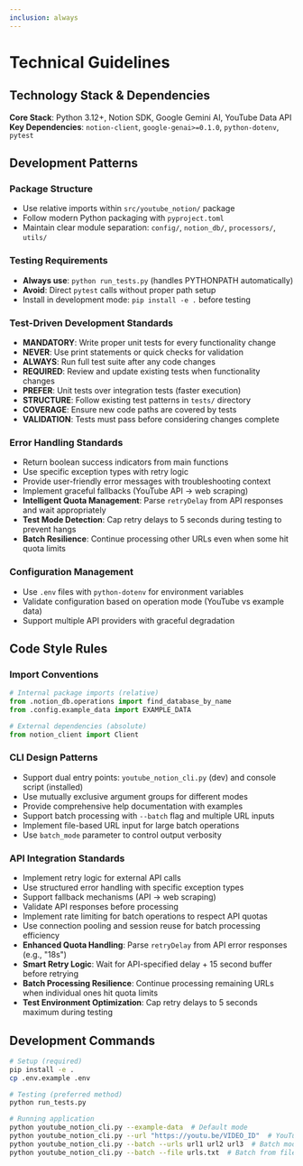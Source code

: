 ```yaml
---
inclusion: always
---
```


# Technical Guidelines

## Technology Stack & Dependencies

**Core Stack**: Python 3.12+, Notion SDK, Google Gemini AI, YouTube Data API
**Key Dependencies**: `notion-client`, `google-genai>=0.1.0`, `python-dotenv`, `pytest`

## Development Patterns

### Package Structure
- Use relative imports within `src/youtube_notion/` package
- Follow modern Python packaging with `pyproject.toml`
- Maintain clear module separation: `config/`, `notion_db/`, `processors/`, `utils/`

### Testing Requirements
- **Always use**: `python run_tests.py` (handles PYTHONPATH automatically)
- **Avoid**: Direct `pytest` calls without proper path setup
- Install in development mode: `pip install -e .` before testing

### Test-Driven Development Standards
- **MANDATORY**: Write proper unit tests for every functionality change
- **NEVER**: Use print statements or quick checks for validation
- **ALWAYS**: Run full test suite after any code changes
- **REQUIRED**: Review and update existing tests when functionality changes
- **PREFER**: Unit tests over integration tests (faster execution)
- **STRUCTURE**: Follow existing test patterns in `tests/` directory
- **COVERAGE**: Ensure new code paths are covered by tests
- **VALIDATION**: Tests must pass before considering changes complete

### Error Handling Standards
- Return boolean success indicators from main functions
- Use specific exception types with retry logic
- Provide user-friendly error messages with troubleshooting context
- Implement graceful fallbacks (YouTube API → web scraping)
- **Intelligent Quota Management**: Parse `retryDelay` from API responses and wait appropriately
- **Test Mode Detection**: Cap retry delays to 5 seconds during testing to prevent hangs
- **Batch Resilience**: Continue processing other URLs even when some hit quota limits

### Configuration Management
- Use `.env` files with `python-dotenv` for environment variables
- Validate configuration based on operation mode (YouTube vs example data)
- Support multiple API providers with graceful degradation

## Code Style Rules

### Import Conventions
```python
# Internal package imports (relative)
from .notion_db.operations import find_database_by_name
from .config.example_data import EXAMPLE_DATA

# External dependencies (absolute)
from notion_client import Client
```

### CLI Design Patterns
- Support dual entry points: `youtube_notion_cli.py` (dev) and console script (installed)
- Use mutually exclusive argument groups for different modes
- Provide comprehensive help documentation with examples
- Support batch processing with `--batch` flag and multiple URL inputs
- Implement file-based URL input for large batch operations
- Use `batch_mode` parameter to control output verbosity

### API Integration Standards
- Implement retry logic for external API calls
- Use structured error handling with specific exception types
- Support fallback mechanisms (API → web scraping)
- Validate API responses before processing
- Implement rate limiting for batch operations to respect API quotas
- Use connection pooling and session reuse for batch processing efficiency
- **Enhanced Quota Handling**: Parse `retryDelay` from API error responses (e.g., "18s")
- **Smart Retry Logic**: Wait for API-specified delay + 15 second buffer before retrying
- **Batch Processing Resilience**: Continue processing remaining URLs when individual ones hit quota limits
- **Test Environment Optimization**: Cap retry delays to 5 seconds maximum during testing

## Development Commands

```bash
# Setup (required)
pip install -e .
cp .env.example .env

# Testing (preferred method)
python run_tests.py

# Running application
python youtube_notion_cli.py --example-data  # Default mode
python youtube_notion_cli.py --url "https://youtu.be/VIDEO_ID"  # YouTube mode
python youtube_notion_cli.py --batch --urls url1 url2 url3  # Batch mode
python youtube_notion_cli.py --batch --file urls.txt  # Batch from file
```